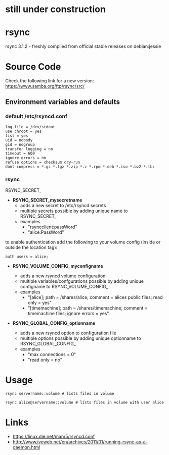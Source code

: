 # still under construction

# rsync
rsync 3.1.2 - freshly complied from official stable releases on debian:jessie

# Source Code
Check the following link for a new version: https://www.samba.org/ftp/rsync/src/

## Environment variables and defaults

### default /etc/rsyncd.conf

    log file = /dev/stdout
    use chroot = yes
    list = yes
    uid = nobody
    gid = nogroup
    transfer logging = no
    timeout = 600
    ignore errors = no
    refuse options = checksum dry-run
    dont compress = *.gz *.tgz *.zip *.z *.rpm *.deb *.iso *.bz2 *.tbz

### rsync

RSYNC_SECRET_

* __RSYNC\_SECRET\_mysecretname__
    * adds a new secret to /etc/rsyncd.secrets
    * multiple secrets possible by adding unique name to RSYNC_SECRET_
    * examples
        * "rsyncclient:passWord"
        * "alice:PassWord"

to enable authentication add the following to your volume config (inside or outside the location tag):

    auth users = alice;

* __RSYNC\_VOLUME\_CONFIG\_myconfigname__
    * adds a new rsyncd volume configuration
    * multiple variables/confgurations possible by adding unique configname to RSYNC_VOLUME_CONFIG_
    * examples
        * "[alice]; path = /shares/alice; comment = alices public files; read only = yes"
        * "[timemachine]; path = /shares/timemachine; comment = timemachine files; ignore errors = yes"

* __RSYNC\_GLOBAL\_CONFIG\_optionname__
    * adds a new rsyncd option to configuration file
    * multiple options possible by adding unique optionname to RSYNC_GLOBAL_CONFIG_
    * examples
        * "max connections = 0"
        * "read only = no"

# Usage

    rsync servername::volume # lists files in volume
    
    rsync alice@servername::volume # lists files in volume with user alice

# Links
* https://linux.die.net/man/5/rsyncd.conf
* http://www.jveweb.net/en/archives/2011/01/running-rsync-as-a-daemon.html
